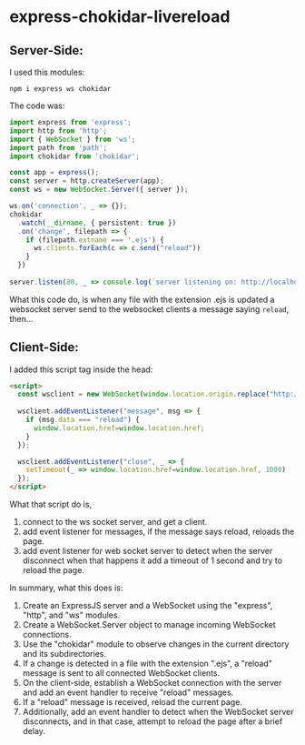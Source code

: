 # express-chokidar-livereload
## Server-Side:
I used this modules:

```
npm i express ws chokidar
```

The code was:
```ts
import express from 'express';
import http from 'http';
import { WebSocket } from 'ws';
import path from 'path';
import chokidar from 'chokidar';

const app = express();
const server = http.createServer(app);
const ws = new WebSocket.Server({ server });

ws.on('connection', _ => {});
chokidar
  .watch(__dirname, { persistent: true })
  .on('change', filepath => {
    if (filepath.extname === '.ejs') {
      ws.clients.forEach(c => c.send("reload"))
    }
  })
  
server.listen(80, _ => console.log(`server listening on: http://localhost:80`));
```

What this code do, is when any file with the extension .ejs is updated a websocket server send to the websocket clients a message saying `reload`, then...

## Client-Side:

I added this script tag inside the head:
```html
<script>
  const wsclient = new WebSocket(window.location.origin.replace("http://", "ws://"));
  
  wsclient.addEventListener("message", msg => {
    if (msg.data === "reload") {
      window.location.href=window.location.href;
    }
  });

  wsclient.addEventListener("close", _ => {
    setTimeout(_ => window.location.href=window.location.href, 1000)
  });
</script>
```

What that script do is, 
1. connect to the ws socket server, and get a client.
2. add event listener for messages, if the message says reload, reloads the page.
3. add event listener for web socket server to detect when the server disconnect when that happens it add a timeout of 1 second and try to reload the page.

In summary, what this does is:

1. Create an ExpressJS server and a WebSocket using the "express", "http", and "ws" modules.
2. Create a WebSocket.Server object to manage incoming WebSocket connections.
3. Use the "chokidar" module to observe changes in the current directory and its subdirectories.
4. If a change is detected in a file with the extension ".ejs", a "reload" message is sent to all connected WebSocket clients.
5. On the client-side, establish a WebSocket connection with the server and add an event handler to receive "reload" messages.
6. If a "reload" message is received, reload the current page.
7. Additionally, add an event handler to detect when the WebSocket server disconnects, and in that case, attempt to reload the page after a brief delay.
